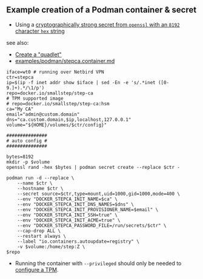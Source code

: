 ## Example creation of a Podman container & secret

* Using a [cryptographically strong secret from `openssl` with an `8192` character `hex` string](https://docs.podman.io/en/latest/markdown/podman-secret-create.1.html#examples)

see also:

- [Create a "quadlet"](https://github.com/containers/podlet)
- [examples/podman/stepca.container.md](https://github.com/smallstep/certificates/tree/master/examples/podman/stepca.container.md)

```
iface=wt0 # running over Netbird VPN
ctr=stepca
ip=$(ip -f inet addr show $iface | sed -En -e 's/.*inet ([0-9.]+).*/\1/p')
repo=docker.io/smallstep/step-ca
# TPM supported image
# repo=docker.io/smallstep/step-ca:hsm
ca="My CA"
email="admin@custom.domain"
dns="ca.custom.domain,$ip,localhost,127.0.0.1"
volume="${HOME}/volumes/$ctr/config}"

###############
# auto config #
###############

bytes=8192
mkdir -p $volume
openssl rand -hex $bytes | podman secret create --replace $ctr -

podman run -d --replace \
    --name $ctr \
    --hostname $ctr \
    --secret source=$ctr,type=mount,uid=1000,gid=1000,mode=400 \
    --env "DOCKER_STEPCA_INIT_NAME=$ca" \
    --env "DOCKER_STEPCA_INIT_DNS_NAMES=$dns" \
    --env "DOCKER_STEPCA_INIT_PROVISIONER_NAME=$email" \
    --env "DOCKER_STEPCA_INIT_SSH=true" \
    --env "DOCKER_STEPCA_INIT_ACME=true" \
    --env "DOCKER_STEPCA_PASSWORD_FILE=/run/secrets/$ctr" \
    --cap-drop ALL \
    --restart always \
    --label "io.containers.autoupdate=registry" \
    -v $volume:/home/step:Z \
$repo
```

* Running the container with `--privileged` should only be needed to [configure a TPM](https://smallstep.com/blog/trusted-platform-modules-tpms/).
